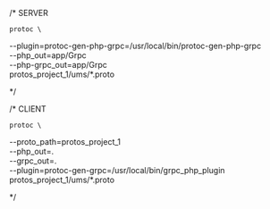 /* SERVER

 	protoc \
  --plugin=protoc-gen-php-grpc=/usr/local/bin/protoc-gen-php-grpc \
  --php_out=app/Grpc \
  --php-grpc_out=app/Grpc \
  protos_project_1/ums/*.proto

*/

/* CLIENT

	protoc \
  --proto_path=protos_project_1 \
  --php_out=. \
  --grpc_out=. \
  --plugin=protoc-gen-grpc=/usr/local/bin/grpc_php_plugin \
  protos_project_1/ums/*.proto

*/